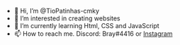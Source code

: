 - 👋 Hi, I’m @TioPatinhas-cmky
- 👀 I’m interested in creating websites
- 🌱 I’m currently learning Html, CSS and JavaScript
- 📫 How to reach me. Discord: Bray#4416 or <a href="https://www.instagram.com/cybbrayan/">Instagram</a>

<!---
TioPatinhas-cmky/TioPatinhas-cmky is a ✨ special ✨ repository because its `README.md` (this file) appears on your GitHub profile.
You can click the Preview link to take a look at your changes.
--->

